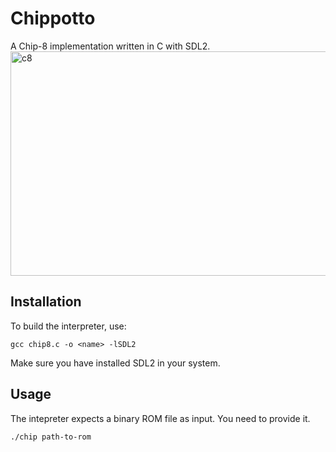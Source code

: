 # Chippotto
A Chip-8 implementation written in C with SDL2.
<img width="642" height="359" alt="c8" src="https://github.com/user-attachments/assets/5190a0b9-74df-4bfb-81b4-ceff2a8e0b0f" />

## Installation
To build the interpreter, use:
```
gcc chip8.c -o <name> -lSDL2
```
Make sure you have installed SDL2 in your system.

## Usage
The intepreter expects a binary ROM file as input. You need to provide it.
```
./chip path-to-rom
```

